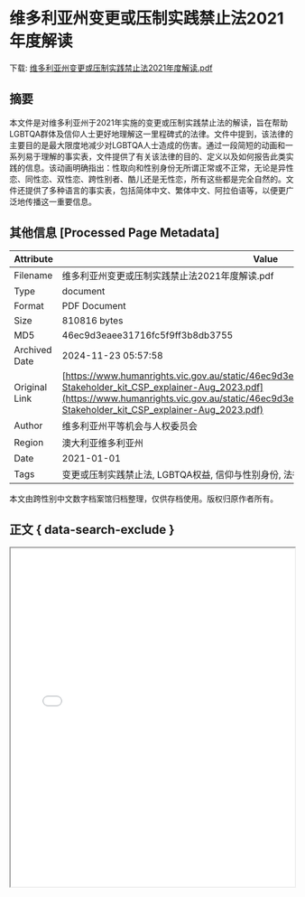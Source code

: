 # 维多利亚州变更或压制实践禁止法2021年度解读

<!-- tcd_download_link -->
下载: <a href="维多利亚州变更或压制实践禁止法2021年度解读.pdf" download>维多利亚州变更或压制实践禁止法2021年度解读.pdf</a>
<!-- tcd_download_link_end -->

## 摘要

<!-- tcd_abstract -->
本文件是对维多利亚州于2021年实施的变更或压制实践禁止法的解读，旨在帮助LGBTQA群体及信仰人士更好地理解这一里程碑式的法律。文件中提到，该法律的主要目的是最大限度地减少对LGBTQA人士造成的伤害。通过一段简短的动画和一系列易于理解的事实表，文件提供了有关该法律的目的、定义以及如何报告此类实践的信息。该动画明确指出：性取向和性别身份无所谓正常或不正常，无论是异性恋、同性恋、双性恋、跨性别者、酷儿还是无性恋，所有这些都是完全自然的。文件还提供了多种语言的事实表，包括简体中文、繁体中文、阿拉伯语等，以便更广泛地传播这一重要信息。

<!-- tcd_abstract_end -->

## 其他信息 [Processed Page Metadata]

| Attribute       | Value                                  |
|-----------------|----------------------------------------|
| Filename        | 维多利亚州变更或压制实践禁止法2021年度解读.pdf                             |
| Type            | document                                 |
| Format          | PDF Document                               |
| Size            | 810816 bytes                           |
| MD5             | 46ec9d3eaee31716fc5f9ff3b8db3755                                  |
| Archived Date   | 2024-11-23 05:57:58                             |
| Original Link   | [https://www.humanrights.vic.gov.au/static/46ec9d3eaee31716fc5f9ff3b8db3755/Resource-Stakeholder_kit_CSP_explainer-Aug_2023.pdf](https://www.humanrights.vic.gov.au/static/46ec9d3eaee31716fc5f9ff3b8db3755/Resource-Stakeholder_kit_CSP_explainer-Aug_2023.pdf)                         |
| Author          | 维多利亚州平等机会与人权委员会                               |
| Region          | 澳大利亚维多利亚州                               |
| Date            | 2021-01-01                                 |
| Tags            | 变更或压制实践禁止法, LGBTQA权益, 信仰与性别身份, 法律解读, 社会支持, 医疗资源, 防治歧视                                 |

本文由跨性别中文数字档案馆归档整理，仅供存档使用。版权归原作者所有。


## 正文 { data-search-exclude }

<!-- tcd_main_text -->
<iframe src="../维多利亚州变更或压制实践禁止法2021年度解读.pdf" width="100%" height="600px">
    <p>无法显示PDF，请下载查看。</p>
</iframe>
<!-- tcd_main_text_end -->

